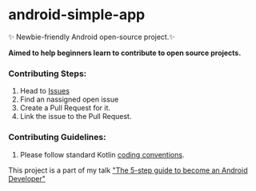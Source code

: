 # android-simple-app

✨ Newbie-friendly Android open-source project.✨


**Aimed to help beginners learn to contribute to open source projects.**

### Contributing Steps:
1. Head to [Issues](https://github.com/AidaIssayeva/android-simple-app/issues)
2. Find an nassigned open issue
3. Create a Pull Request for it.
4. Link the issue to the Pull Request.

### Contributing Guidelines:
1. Please follow standard Kotlin [coding conventions](https://kotlinlang.org/docs/coding-conventions.html).


This project is a part of my talk ["The 5-step guide to become an Android Developer"](https://cupsofcode.com/post/the_five_step_guide_to_become_android_developer/) 
